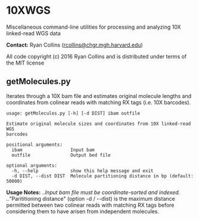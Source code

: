 # 10XWGS
Miscellaneous command-line utilities for processing and analyzing 10X linked-read WGS data

**Contact:** Ryan Collins (rcollins@chgr.mgh.harvard.edu)

All code copyright (c) 2016 Ryan Collins and is distributed under terms of the MIT license

## getMolecules.py
Iterates through a 10X bam file and estimates original molecule lengths and coordinates from colinear reads with matching RX tags (i.e. 10X barcodes). 
```
usage: getMolecules.py [-h] [-d DIST] ibam outfile

Estimate original molecule sizes and coordinates from 10X linked-read WGS
barcodes

positional arguments:
  ibam                  Input bam
  outfile               Output bed file

optional arguments:
  -h, --help            show this help message and exit
  -d DIST, --dist DIST  Molecule partitioning distance in bp (default: 50000)
```
**Usage Notes:**
..*Input bam file must be coordinate-sorted and indexed.
..*"Parititioning distance" (option -d / --dist) is the maximum distance permitted between two colinear reads with matching RX tags before considering them to have arisen from independent molecules.
